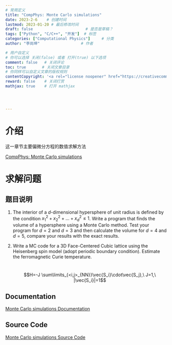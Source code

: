 ```yaml
---
# 常用定义
title: "CompPhys: Monte Carlo simulations"
date: 2023-2-6    # 创建时间
lastmod: 2023-01-20 # 最后修改时间
draft: false                       # 是否是草稿？
tags: ["Python", "C/C++", "开发"]  # 标签
categories: ["Computational Physics"]     # 分类
author: "李尚坤"                  # 作者

# 用户自定义
# 你可以选择 关闭(false) 或者 打开(true) 以下选项
comment: false   # 关闭评论
toc: true       # 关闭文章目录
# 你同样可以自定义文章的版权规则
contentCopyright: '<a rel="license noopener" href="https://creativecommons.org/licenses/by-nc-nd/4.0/" target="_blank">CC BY-NC-ND 4.0</a>'
reward: false	 # 关闭打赏
mathjax: true    # 打开 mathjax




---
```


# 介绍

这一章节主要偏微分方程的数值求解方法

[CompPhys: Monte Carlo simulations](/pdf/Comp_Phys/Computational_Physics-MC-8.pdf)

# 求解问题

## 题目说明

1. The interior of a $d$-dimensional hypersphere of unit radius is defined by the condition $x_1^2+x_2^2+\dots+x_d^2\le1$. Write a program that finds the volume of a hypersphere using a Monte Carlo method. Test your program for $d=2$ and $d=3$ and then calculate the volume for $d=4$ and $d=5$, compare your results with the exact results. 

2. Write a MC code for a 3D Face-Centered Cubic lattice using the Heisenberg spin model (adopt periodic boundary condition). Estimate the ferromagnetic Curie temperature. 

   ​        $$H=-J \sum\limits_{<i,j>_{NN}}\vec{S_i}\cdot\vec{S_j},\ J=1,\ |\vec{S_i}|=1$$

## Documentation

[Monte Carlo simulations Documentation](/pdf/Comp_Phys/Assignment_09.pdf)

## Source Code

[Monte Carlo simulations Source Code](https://github.com/ShangkunLi/Computational_Physics/tree/main/Assignment%2009)